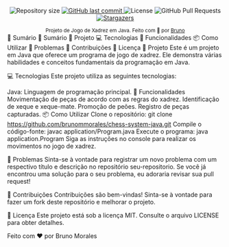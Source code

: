 <p align="center">
  <img alt="Repository size" src="https://img.shields.io/github/repo-size/brunommorales/chess-system-java?color=5965e0">
  <a href="https://github.com/brunommorales/chess-system-java/commits/master">
    <img alt="GitHub last commit" src="https://img.shields.io/github/last-commit/brunommorales/chess-system-java?color=5965e0">
  </a>
  <img alt="License" src="https://img.shields.io/badge/license-MIT-5965e0">
  <img alt="GitHub Pull Requests" src="https://img.shields.io/github/issues-pr/brunommorales/chess-system-java?color=5965e0" />
  <a href="https://github.com/brunommorales/chess-system-java/stargazers">
    <img alt="Stargazers" src="https://img.shields.io/github/stars/brunommorales/chess-system-java?color=5965e0&logo=github">
  </a>
</p>
<div align="center">
  <sub>Projeto de Jogo de Xadrez em Java. Feito com 💜 por
    <a href="https://github.com/brunommorales">Bruno</a>
  </sub>
</div>
📌 Sumário
📌 Sumário
👀 Projeto
💻 Tecnologias
🚀 Funcionalidades
📦 Como Utilizar
🐛 Problemas
🎉 Contribuições
📕 Licença
👀 Projeto
Este é um projeto em Java que oferece um programa de jogo de xadrez. Ele demonstra várias habilidades e conceitos fundamentais da programação em Java.

💻 Tecnologias
Este projeto utiliza as seguintes tecnologias:

Java: Linguagem de programação principal.
🚀 Funcionalidades
Movimentação de peças de acordo com as regras do xadrez.
Identificação de xeque e xeque-mate.
Promoção de peões.
Registro de peças capturadas.
📦 Como Utilizar
Clone o repositório: git clone https://github.com/brunommorales/chess-system-java.git
Compile o código-fonte: javac application/Program.java
Execute o programa: java application.Program
Siga as instruções no console para realizar os movimentos no jogo de xadrez.

🐛 Problemas
Sinta-se à vontade para registrar um novo problema com um respectivo título e descrição no repositório seu-repositorio. Se você já encontrou uma solução para o seu problema, eu adoraria revisar sua pull request!

🎉 Contribuições
Contribuições são bem-vindas! Sinta-se à vontade para fazer um fork deste repositório e melhorar o projeto.

📕 Licença
Este projeto está sob a licença MIT. Consulte o arquivo LICENSE para obter detalhes.

Feito com ❤️ por Bruno Morales
